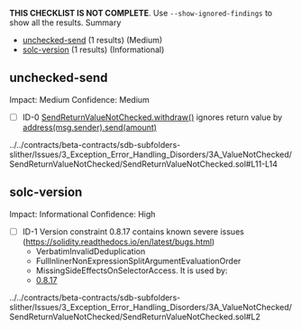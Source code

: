 **THIS CHECKLIST IS NOT COMPLETE**. Use `--show-ignored-findings` to show all the results.
Summary
 - [unchecked-send](#unchecked-send) (1 results) (Medium)
 - [solc-version](#solc-version) (1 results) (Informational)
## unchecked-send
Impact: Medium
Confidence: Medium
 - [ ] ID-0
[SendReturnValueNotChecked.withdraw()](../../contracts/beta-contracts/sdb-subfolders-slither/Issues/3_Exception_Error_Handling_Disorders/3A_ValueNotChecked/SendReturnValueNotChecked/SendReturnValueNotChecked.sol#L11-L14) ignores return value by [address(msg.sender).send(amount)](../../contracts/beta-contracts/sdb-subfolders-slither/Issues/3_Exception_Error_Handling_Disorders/3A_ValueNotChecked/SendReturnValueNotChecked/SendReturnValueNotChecked.sol#L13)

../../contracts/beta-contracts/sdb-subfolders-slither/Issues/3_Exception_Error_Handling_Disorders/3A_ValueNotChecked/SendReturnValueNotChecked/SendReturnValueNotChecked.sol#L11-L14


## solc-version
Impact: Informational
Confidence: High
 - [ ] ID-1
Version constraint 0.8.17 contains known severe issues (https://solidity.readthedocs.io/en/latest/bugs.html)
	- VerbatimInvalidDeduplication
	- FullInlinerNonExpressionSplitArgumentEvaluationOrder
	- MissingSideEffectsOnSelectorAccess.
It is used by:
	- [0.8.17](../../contracts/beta-contracts/sdb-subfolders-slither/Issues/3_Exception_Error_Handling_Disorders/3A_ValueNotChecked/SendReturnValueNotChecked/SendReturnValueNotChecked.sol#L2)

../../contracts/beta-contracts/sdb-subfolders-slither/Issues/3_Exception_Error_Handling_Disorders/3A_ValueNotChecked/SendReturnValueNotChecked/SendReturnValueNotChecked.sol#L2


